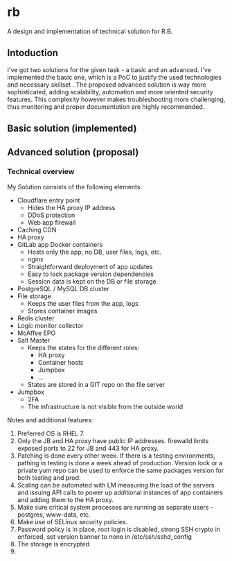 # rb
A design and implementation of technical solution for R.B.

## Intoduction

I've got two solutions for the given task - a basic and an advanced. I've implemented the basic one, which is a PoC to justify the used technologies and necessary skillset . The proposed advanced solution is way more sophisticated, adding scalability, automation and more oriented security features. This complexity however makes troubleshooting more challenging, thus monitoring and proper documentation are highly recommended.


## Basic solution (implemented)

## Advanced solution (proposal)

### Technical overview

My Solution consists of the following elements:
- Cloudflare entry point
  - Hides the HA proxy IP address
  - DDoS protection
  - Web app firewall
- Caching CDN
- HA proxy
- GitLab app Docker containers
  - Hosts only the app, no DB, user files, logs, etc.
  - nginx
  - Straightforward deployment of app updates
  - Easy to lock package version dependencies
  - Session data is kept on the DB or file storage
- PostgreSQL / MySQL DB cluster
- File storage
  - Keeps the user files from the app, logs
  - Stores container images
- Redis cluster
- Logic monitor collector
- McAffee EPO
- Salt Master
  - Keeps the states for the different roles:
    - HA proxy
    - Container hosts
    - Jumpbox
    - …
  - States are stored in a GIT repo on the file server
- Jumpbox
  - 2FA
  - The infrastructure is not visible from the outside world

Notes and additional features:
1. Preferred OS is RHEL 7.
2. Only the JB and HA proxy have public IP addresses. firewalld limits exposed ports to 22 for JB and 443 for HA proxy.
3. Patching is done every other week. If there is a testing environments, pathing in testing is done a week ahead of production. Version lock or a private yum repo can be used to enforce the same packages version for both testing and prod.
4. Scaling can be automated with LM measuring the load of the servers and issuing API calls to power up additional instances of app containers and adding them to the HA proxy.
5. Make sure critical system processes are running as separate users - postgres, www-data, etc.
6. Make use of SELinux security policies.
7. Password policy is in place, root login is disabled, strong SSH crypto in enforced, set version banner to none in /etc/ssh/sshd_config
8. The storage is encrypted
9.
